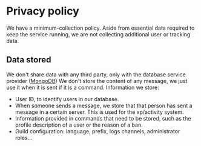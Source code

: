 # Privacy policy

We have a minimum-collection policy. Aside from essential data required to keep the service running, we are not collecting additional user or tracking data.

## Data stored

We don't share data with any third party, only with the database service provider ([MongoDB](https://mongodb.com))
We don't store the content of any message, we just use it when it is sent if it is a command.
Information we store:
- User ID, to identify users in our database.
- When someone sends a message, we store that that person has sent a message in a certain server. This is used for the xp/activity system.
- Information provided in commands that need to be stored, such as the profile description of a user or the reason of a ban.
- Guild configuration: language, prefix, logs channels, administrator roles... 
